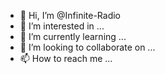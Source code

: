 - 👋 Hi, I’m @Infinite-Radio
- 👀 I’m interested in ...
- 🌱 I’m currently learning ...
- 💞️ I’m looking to collaborate on ...
- 📫 How to reach me ...

<!---
Infinite-Radio/Infinite-Radio is a ✨ special ✨ repository because its `README.md` (this file) appears on your GitHub profile.
You can click the Preview link to take a look at your changes.
--->
